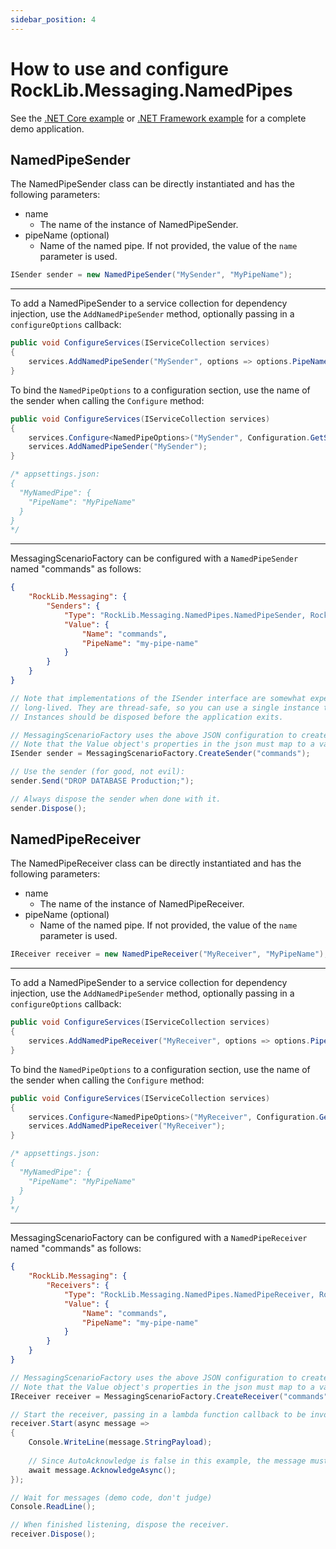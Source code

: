 ```yaml
---
sidebar_position: 4
---
```


# How to use and configure RockLib.Messaging.NamedPipes

See the [.NET Core example] or [.NET Framework example] for a complete demo application.

## NamedPipeSender

The NamedPipeSender class can be directly instantiated and has the following parameters:

- name
  - The name of the instance of NamedPipeSender.
- pipeName (optional)
  - Name of the named pipe. If not provided, the value of the `name` parameter is used.

```csharp
ISender sender = new NamedPipeSender("MySender", "MyPipeName");
```

---

To add a NamedPipeSender to a service collection for dependency injection, use the `AddNamedPipeSender` method, optionally passing in a `configureOptions` callback:

```csharp
public void ConfigureServices(IServiceCollection services)
{
    services.AddNamedPipeSender("MySender", options => options.PipeName = "MyPipeName");
}
```

To bind the `NamedPipeOptions` to a configuration section, use the name of the sender when calling the `Configure` method:

```csharp
public void ConfigureServices(IServiceCollection services)
{
    services.Configure<NamedPipeOptions>("MySender", Configuration.GetSection("MyNamedPipe"));
    services.AddNamedPipeSender("MySender");
}

/* appsettings.json:
{
  "MyNamedPipe": {
    "PipeName": "MyPipeName"
  }
}
*/
```

---

MessagingScenarioFactory can be configured with a `NamedPipeSender` named "commands" as follows:

```json
{
    "RockLib.Messaging": {
        "Senders": {
            "Type": "RockLib.Messaging.NamedPipes.NamedPipeSender, RockLib.Messaging.NamedPipes",
            "Value": {
                "Name": "commands",
                "PipeName": "my-pipe-name"
            }
        }
    }
}
```

```csharp
// Note that implementations of the ISender interface are somewhat expensive and intended to be
// long-lived. They are thread-safe, so you can use a single instance throughout your application.
// Instances should be disposed before the application exits.

// MessagingScenarioFactory uses the above JSON configuration to create a NamedPipeSender
// Note that the Value object's properties in the json must map to a valid constructor since CreateSender Creates instances using [RockLib.Configuration.ObjectFactory](https://github.com/RockLib/RockLib.Configuration/tree/main/RockLib.Configuration.ObjectFactory#rocklibconfigurationobjectfactory)
ISender sender = MessagingScenarioFactory.CreateSender("commands");

// Use the sender (for good, not evil):
sender.Send("DROP DATABASE Production;");

// Always dispose the sender when done with it.
sender.Dispose();
```

## NamedPipeReceiver

The NamedPipeReceiver class can be directly instantiated and has the following parameters:

- name
  - The name of the instance of NamedPipeReceiver.
- pipeName (optional)
  - Name of the named pipe. If not provided, the value of the `name` parameter is used.

```csharp
IReceiver receiver = new NamedPipeReceiver("MyReceiver", "MyPipeName");
```

---

To add a NamedPipeSender to a service collection for dependency injection, use the `AddNamedPipeSender` method, optionally passing in a `configureOptions` callback:

```csharp
public void ConfigureServices(IServiceCollection services)
{
    services.AddNamedPipeReceiver("MyReceiver", options => options.PipeName = "MyPipeName");
}
```

To bind the `NamedPipeOptions` to a configuration section, use the name of the sender when calling the `Configure` method:

```csharp
public void ConfigureServices(IServiceCollection services)
{
    services.Configure<NamedPipeOptions>("MyReceiver", Configuration.GetSection("MyNamedPipe"));
    services.AddNamedPipeReceiver("MyReceiver");
}

/* appsettings.json:
{
  "MyNamedPipe": {
    "PipeName": "MyPipeName"
  }
}
*/
```

---

MessagingScenarioFactory can be configured with a `NamedPipeReceiver` named "commands" as follows:

```json
{
    "RockLib.Messaging": {
        "Receivers": {
            "Type": "RockLib.Messaging.NamedPipes.NamedPipeReceiver, RockLib.Messaging.NamedPipes",
            "Value": {
                "Name": "commands",
                "PipeName": "my-pipe-name"
            }
        }
    }
}
```

```csharp
// MessagingScenarioFactory uses the above JSON configuration to create a NamedPipeReceiver
// Note that the Value object's properties in the json must map to a valid constructor since CreateSender Creates instances using [RockLib.Configuration.ObjectFactory](https://github.com/RockLib/RockLib.Configuration/tree/main/RockLib.Configuration.ObjectFactory#rocklibconfigurationobjectfactory)
IReceiver receiver = MessagingScenarioFactory.CreateReceiver("commands");

// Start the receiver, passing in a lambda function callback to be invoked when a message is received.
receiver.Start(async message =>
{
    Console.WriteLine(message.StringPayload);
    
    // Since AutoAcknowledge is false in this example, the message must be acknowledged.
    await message.AcknowledgeAsync();
});

// Wait for messages (demo code, don't judge)
Console.ReadLine();

// When finished listening, dispose the receiver.
receiver.Dispose();
```

[.NET Core example]: ../Example.Messaging.NamedPipes.DotNetCore20
[.NET Framework example]: ../Example.Messaging.NamedPipes.DotNetFramework451
